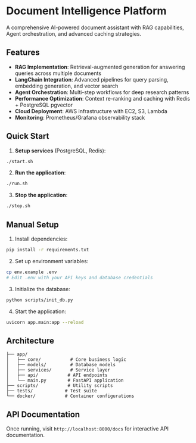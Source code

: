 # Document Intelligence Platform
A comprehensive AI-powered document assistant with RAG capabilities, Agent orchestration, and advanced caching strategies.

## Features
- **RAG Implementation**: Retrieval-augmented generation for answering queries across multiple documents
- **LangChain Integration**: Advanced pipelines for query parsing, embedding generation, and vector search
- **Agent Orchestration**: Multi-step workflows for deep research patterns
- **Performance Optimization**: Context re-ranking and caching with Redis + PostgreSQL pgvector
- **Cloud Deployment**: AWS infrastructure with EC2, S3, Lambda
- **Monitoring**: Prometheus/Grafana observability stack

## Quick Start

1. **Setup services** (PostgreSQL, Redis):
```bash
./start.sh
```

2. **Run the application**:
```bash
./run.sh
```

3. **Stop the application**:
```bash
./stop.sh
```

## Manual Setup

1. Install dependencies:
```bash
pip install -r requirements.txt
```

2. Set up environment variables:
```bash
cp env.example .env
# Edit .env with your API keys and database credentials
```

3. Initialize the database:
```bash
python scripts/init_db.py
```

4. Start the application:
```bash
uvicorn app.main:app --reload
```

## Architecture

```
├── app/
│   ├── core/           # Core business logic
│   ├── models/         # Database models
│   ├── services/       # Service layer
│   ├── api/           # API endpoints
│   └── main.py        # FastAPI application
├── scripts/           # Utility scripts
├── tests/            # Test suite
└── docker/           # Container configurations
```

## API Documentation
Once running, visit `http://localhost:8000/docs` for interactive API documentation.
